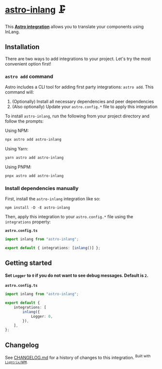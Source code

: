 # [astro-inlang] 🗜️

This **[Astro integration][astro-integration]** allows you to translate your
components using InLang.

## Installation

There are two ways to add integrations to your project. Let's try the most
convenient option first!

### `astro add` command

Astro includes a CLI tool for adding first party integrations: `astro add`. This
command will:

1. (Optionally) Install all necessary dependencies and peer dependencies
2. (Also optionally) Update your `astro.config.*` file to apply this integration

To install `astro-inlang`, run the following from your project directory and
follow the prompts:

Using NPM:

```sh
npx astro add astro-inlang
```

Using Yarn:

```sh
yarn astro add astro-inlang
```

Using PNPM:

```sh
pnpx astro add astro-inlang
```

### Install dependencies manually

First, install the `astro-inlang` integration like so:

```
npm install -D -E astro-inlang
```

Then, apply this integration to your `astro.config.*` file using the
`integrations` property:

**`astro.config.ts`**

```ts
import inlang from "astro-inlang";

export default { integrations: [inlang()] };
```

## Getting started

#### Set `Logger` to `0` if you do not want to see debug messages. Default is `2`.

**`astro.config.ts`**

```ts
import inlang from "astro-inlang";

export default {
	integrations: [
		inlang({
			Logger: 0,
		}),
	],
};
```

[astro-inlang]: https://npmjs.org/astro-inlang
[astro-integration]: https://docs.astro.build/en/guides/integrations-guide/

## Changelog

See [CHANGELOG.md](CHANGELOG.md) for a history of changes to this integration.
<sup>Built with [`Lightrix/NPM`](https://github.com/Lightrix/NPM).</sup>
